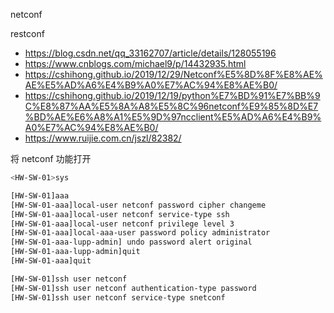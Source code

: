 netconf

restconf

- <https://blog.csdn.net/qq_33162707/article/details/128055196>
- <https://www.cnblogs.com/michael9/p/14432935.html>
- <https://cshihong.github.io/2019/12/29/Netconf%E5%8D%8F%E8%AE%AE%E5%AD%A6%E4%B9%A0%E7%AC%94%E8%AE%B0/>
- <https://cshihong.github.io/2019/12/19/python%E7%BD%91%E7%BB%9C%E8%87%AA%E5%8A%A8%E5%8C%96netconf%E9%85%8D%E7%BD%AE%E6%A8%A1%E5%9D%97ncclient%E5%AD%A6%E4%B9%A0%E7%AC%94%E8%AE%B0/>
- <https://www.ruijie.com.cn/jszl/82382/>

将 netconf 功能打开

``` bash
<HW-SW-01>sys

[HW-SW-01]aaa
[HW-SW-01-aaa]local-user netconf password cipher changeme
[HW-SW-01-aaa]local-user netconf service-type ssh
[HW-SW-01-aaa]local-user netconf privilege level 3
[HW-SW-01-aaa]local-aaa-user password policy administrator
[HW-SW-01-aaa-lupp-admin] undo password alert original
[HW-SW-01-aaa-lupp-admin]quit
[HW-SW-01-aaa]quit

[HW-SW-01]ssh user netconf
[HW-SW-01]ssh user netconf authentication-type password
[HW-SW-01]ssh user netconf service-type snetconf
```

